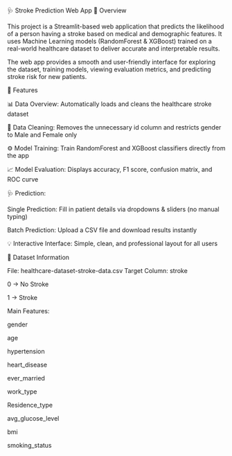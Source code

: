 🩺 Stroke Prediction Web App
🌟 Overview

This project is a Streamlit-based web application that predicts the likelihood of a person having a stroke based on medical and demographic features.
It uses Machine Learning models (RandomForest & XGBoost) trained on a real-world healthcare dataset to deliver accurate and interpretable results.

The web app provides a smooth and user-friendly interface for exploring the dataset, training models, viewing evaluation metrics, and predicting stroke risk for new patients.

🚀 Features

📊 Data Overview: Automatically loads and cleans the healthcare stroke dataset

🧹 Data Cleaning: Removes the unnecessary id column and restricts gender to Male and Female only

⚙️ Model Training: Train RandomForest and XGBoost classifiers directly from the app

📈 Model Evaluation: Displays accuracy, F1 score, confusion matrix, and ROC curve

🩺 Prediction:

Single Prediction: Fill in patient details via dropdowns & sliders (no manual typing)

Batch Prediction: Upload a CSV file and download results instantly

💡 Interactive Interface: Simple, clean, and professional layout for all users

🧩 Dataset Information

File: healthcare-dataset-stroke-data.csv
Target Column: stroke

0 → No Stroke

1 → Stroke

Main Features:

gender

age

hypertension

heart_disease

ever_married

work_type

Residence_type

avg_glucose_level

bmi

smoking_status
